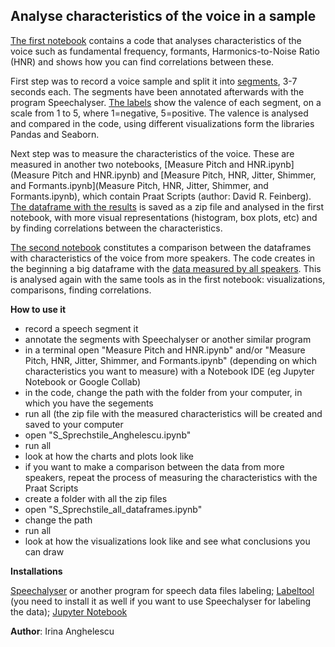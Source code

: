 ## Analyse characteristics of the voice in a sample

[The first notebook](S_Sprechstile_Anghelescu.ipynb) contains a code that analyses characteristics of the voice such as fundamental frequency, formants, Harmonics-to-Noise Ratio (HNR) and shows how you can find correlations between these.

First step was to record a voice sample and split it into [segments](Angehelescu), 3-7 seconds each. The segments have been annotated afterwards with the program Speechalyser. [The labels](labels.txt) show the valence of each segment, on a scale from 1 to 5, where 1=negative, 5=positive.
The valence is analysed and compared in the code, using different visualizations form the libraries Pandas and Seaborn.

Next step was to measure the characteristics of the voice. These are measured in another two notebooks, [Measure Pitch and HNR.ipynb](Measure Pitch and HNR.ipynb) and [Measure Pitch, HNR, Jitter, Shimmer, and Formants.ipynb](Measure Pitch, HNR, Jitter, Shimmer, and Formants.ipynb), which contain Praat Scripts (author: David R. Feinberg). [The dataframe with the results](anghelescu_df.pkl) is saved as a zip file and analysed in the first notebook, with more visual representations (histogram, box plots, etc) and by finding correlations between the characteristics.    

[The second notebook](S_Sprechstile_all_dataframes.ipynb) constitutes a comparison between the dataframes with characteristics of the voice from more speakers. The code creates in the beginning a big dataframe with the [data measured by all speakers](Dataframes). This is analysed again with the same tools as in the first notebook: visualizations, comparisons, finding correlations. 

**How to use it**
<ul>
<li>record a speech segment it</li>
<li>annotate the segments with Speechalyser or another similar program</li>
<li>in a terminal open "Measure Pitch and HNR.ipynb" and/or "Measure Pitch, HNR, Jitter, Shimmer, and Formants.ipynb" (depending on which characteristics you want to measure) with a Notebook IDE (eg  Jupyter Notebook or Google Collab)</li>
<li>in the code, change the path with the folder from your computer, in which you have the segements</li>  
<li>run all (the zip file with the measured characteristics will be created and saved to your computer</li>
<li>open "S_Sprechstile_Anghelescu.ipynb"</li>  
<li>run all</li>
<li>look at how the charts and plots look like</li>
<li>if you want to make a comparison between the data from more speakers, repeat the process of measuring the characteristics with the Praat Scripts</li>
<li>create a folder with all the zip files</li>
<li>open "S_Sprechstile_all_dataframes.ipynb"</li>  
<li>change the path</li>
<li>run all</li>  
<li>look at how the visualizations look like and see what conclusions you can draw</li>
</ul>

**Installations**

[Speechalyser](https://github.com/felixbur/Speechalyzer) or another program for speech data files labeling;
[Labeltool](https://github.com/felixbur/Labeltool) (you need to install it as well if you want to use Speechalyser for labeling the data);
[Jupyter Notebook](https://jupyter.org/install)  


**Author**: Irina Anghelescu 

